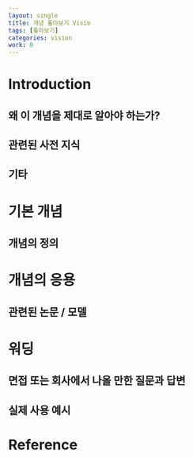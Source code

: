```yaml
---
layout: single
title: 개념 톺아보기 Visio
tags: [톺아보기]
categories: vision
work: 0
---
```

# Introduction
## 왜 이 개념을 제대로 알아야 하는가?

## 관련된 사전 지식

## 기타


# 기본 개념
## 개념의 정의

## 


# 개념의 응용
## 관련된 논문 / 모델

##


# 워딩 
## 면접 또는 회사에서 나올 만한 질문과 답변
## 실제 사용 예시


# Reference 

